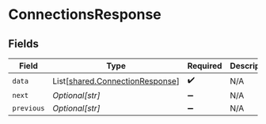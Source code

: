 # ConnectionsResponse


## Fields

| Field                                                                        | Type                                                                         | Required                                                                     | Description                                                                  |
| ---------------------------------------------------------------------------- | ---------------------------------------------------------------------------- | ---------------------------------------------------------------------------- | ---------------------------------------------------------------------------- |
| `data`                                                                       | List[[shared.ConnectionResponse](../../models/shared/connectionresponse.md)] | :heavy_check_mark:                                                           | N/A                                                                          |
| `next`                                                                       | *Optional[str]*                                                              | :heavy_minus_sign:                                                           | N/A                                                                          |
| `previous`                                                                   | *Optional[str]*                                                              | :heavy_minus_sign:                                                           | N/A                                                                          |